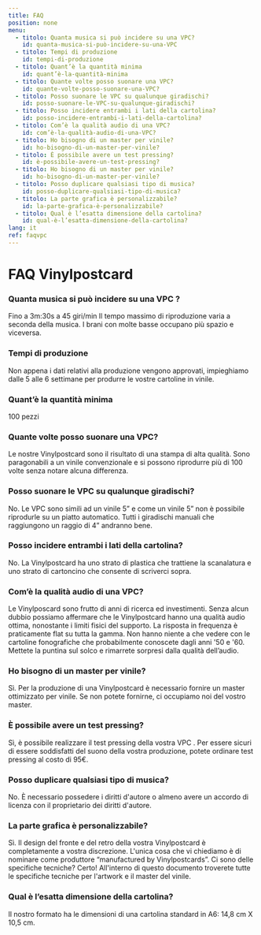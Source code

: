 ```yaml
---
title: FAQ
position: none
menu:
  - titolo: Quanta musica si può incidere su una VPC?
    id: quanta-musica-si-può-incidere-su-una-VPC
  - titolo: Tempi di produzione
    id: tempi-di-produzione
  - titolo: Quant’è la quantità minima
    id: quant’è-la-quantità-minima
  - titolo: Quante volte posso suonare una VPC?
    id: quante-volte-posso-suonare-una-VPC?
  - titolo: Posso suonare le VPC su qualunque giradischi?
    id: posso-suonare-le-VPC-su-qualunque-giradischi?
  - titolo: Posso incidere entrambi i lati della cartolina?
    id: posso-incidere-entrambi-i-lati-della-cartolina?
  - titolo: Com’è la qualità audio di una VPC?
    id: com’è-la-qualità-audio-di-una-VPC?
  - titolo: Ho bisogno di un master per vinile?
    id: ho-bisogno-di-un-master-per-vinile?
  - titolo: È possibile avere un test pressing?
    id: è-possibile-avere-un-test-pressing?
  - titolo: Ho bisogno di un master per vinile?
    id: ho-bisogno-di-un-master-per-vinile?
  - titolo: Posso duplicare qualsiasi tipo di musica?
    id: posso-duplicare-qualsiasi-tipo-di-musica?
  - titolo: La parte grafica è personalizzabile?
    id: la-parte-grafica-è-personalizzabile?
  - titolo: Qual è l’esatta dimensione della cartolina?
    id: qual-è-l’esatta-dimensione-della-cartolina?                            
lang: it
ref: faqvpc
---
```


# FAQ Vinylpostcard

### Quanta musica si può incidere su una VPC ?
Fino a 3m:30s a 45 giri/min 
Il tempo massimo di riproduzione varia a seconda della musica. I brani con molte basse occupano più spazio e viceversa.

### Tempi di produzione
Non appena i dati relativi alla produzione vengono approvati, impieghiamo dalle 5 alle 6 settimane per produrre le vostre cartoline in vinile. 

### Quant’è la quantità minima
100 pezzi

### Quante volte posso suonare una VPC?
Le nostre Vinylpostcard sono il risultato di una stampa di alta qualità. Sono paragonabili a un vinile convenzionale e si possono riprodurre più di 100 volte senza notare alcuna differenza.

### Posso suonare le VPC su qualunque giradischi?
No. Le VPC sono simili ad un vinile 5” e come un vinile 5” non è possibile riprodurle su un piatto automatico. Tutti i giradischi manuali che raggiungono un raggio di 4” andranno bene.
 
### Posso incidere entrambi i lati della cartolina?
No. La Vinylpostcard ha uno strato di plastica che trattiene la scanalatura e uno strato di cartoncino che consente di scriverci sopra.

### Com’è la qualità audio di una VPC?
Le Vinylposcard sono frutto di anni di ricerca ed investimenti. Senza alcun dubbio possiamo affermare che le Vinylpostcard hanno una qualità audio ottima, nonostante i limiti fisici del supporto. La risposta in frequenza è praticamente flat su tutta la gamma.  Non hanno niente a che vedere con le cartoline fonografiche che probabilmente conoscete dagli anni '50 e '60.  Mettete la puntina sul solco e rimarrete sorpresi dalla qualità dell’audio.

### Ho bisogno di un master per vinile?
Sì. Per la produzione di una Vinylpostcard è necessario fornire un master ottimizzato per vinile. Se non potete fornirne, ci occupiamo noi del vostro master.

### È possibile avere un test pressing?
Sì, è possibile realizzare il test pressing della vostra VPC . Per essere sicuri di essere soddisfatti del suono della vostra produzione, potete ordinare test pressing al costo di 95€.

### Posso duplicare qualsiasi tipo di musica?
No. È necessario possedere i diritti d'autore o almeno avere un accordo di licenza con il proprietario dei diritti d'autore.

### La parte grafica è personalizzabile?
Sì. Il design del fronte e del retro della vostra Vinylpostcard è completamente a vostra discrezione. L'unica cosa che vi chiediamo è di nominare come produttore “manufactured by Vinylpostcards”.
Ci sono delle specifiche tecniche?
Certo! All'interno di questo documento troverete tutte le specifiche tecniche per l'artwork e il master del vinile.

### Qual è l’esatta dimensione della cartolina?
Il nostro formato ha le dimensioni di una cartolina standard in A6:
14,8 cm X 10,5 cm. 
